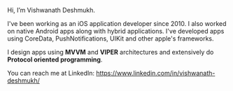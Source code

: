Hi, I’m Vishwanath Deshmukh.

I've been working as an iOS application developer since 2010. I also worked on native Android apps along with hybrid applications. I've developed apps using CoreData, PushNotifications, UIKit and other apple's frameworks.

I design apps using **MVVM** and **VIPER** architectures and extensively do **Protocol oriented programming**.

You can reach me at LinkedIn: https://www.linkedin.com/in/vishwanath-deshmukh/
